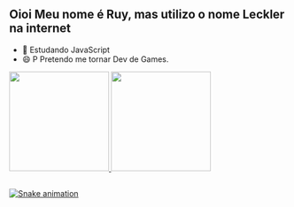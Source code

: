 ## Oioi Meu nome é Ruy, mas utilizo o nome Leckler na internet

- 🌱 Estudando JavaScript
- 😄 P Pretendo me tornar Dev de Games. 

<div>
  <a href="https://beacons.ai/rafaballerini">
  <img height="180em" src="https://github-readme-stats.vercel.app/api?username=rafaballerini2&show_icons=true&theme=dark&include_all_commits=true&count_private=true"/>
  <img height="180em" src="https://github-readme-stats.vercel.app/api/top-langs/?username=rafaballerini2&layout=compact&langs_count=16&theme=dark"/>
</div>

##

![Snake animation](https://github.com/rafaballerini2/rafaballerini2/blob/output/github-contribution-grid-snake.svg)
